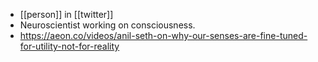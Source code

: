 - [[person]] in [[twitter]]
- Neuroscientist working on consciousness.
- https://aeon.co/videos/anil-seth-on-why-our-senses-are-fine-tuned-for-utility-not-for-reality
